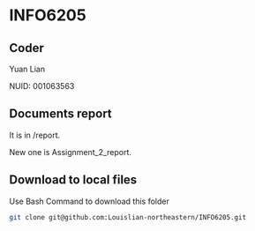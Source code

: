 # INFO6205

## Coder

Yuan Lian

NUID: 001063563



## Documents report
It is in /report.

New one is Assignment_2_report.

## Download to local files

Use Bash Command to download this folder

```bash
git clone git@github.com:Louislian-northeastern/INFO6205.git
```

